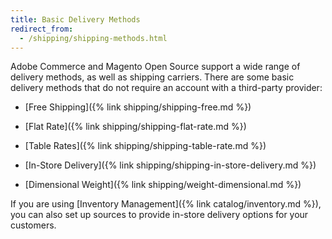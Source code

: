 ```yaml
---
title: Basic Delivery Methods
redirect_from:
  - /shipping/shipping-methods.html
---
```


Adobe Commerce and Magento Open Source support a wide range of delivery methods, as well as shipping carriers. There are some basic delivery methods that do not require an account with a third-party provider:

* [Free Shipping]({% link shipping/shipping-free.md %})

* [Flat Rate]({% link shipping/shipping-flat-rate.md %})

* [Table Rates]({% link shipping/shipping-table-rate.md %})

* [In-Store Delivery]({% link shipping/shipping-in-store-delivery.md %})

* [Dimensional Weight]({% link shipping/weight-dimensional.md %})

If you are using [Inventory Management]({% link catalog/inventory.md %}), you can also set up sources to provide in-store delivery options for your customers.
